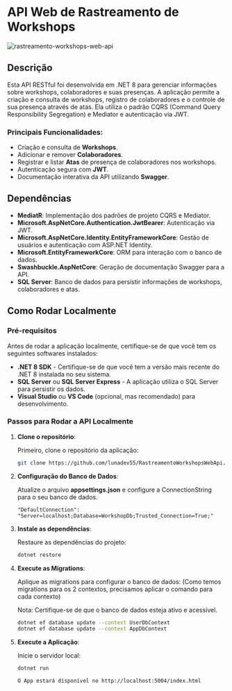 # API Web de Rastreamento de Workshops
![rastreamento-workshops-web-api](https://github.com/user-attachments/assets/f84f1e24-326f-4dad-989c-ae41ce07a8f7)

## Descrição

Esta API RESTful foi desenvolvida em .NET 8 para gerenciar informações sobre workshops, colaboradores e suas presenças. A aplicação permite a criação e consulta de workshops, registro de colaboradores e o controle de sua presença através de atas. Ela utiliza o padrão CQRS (Command Query Responsibility Segregation) e Mediator e autenticação via JWT.

### Principais Funcionalidades:
- Criação e consulta de **Workshops**.
- Adicionar e remover **Colaboradores**.
- Registrar e listar **Atas** de presença de colaboradores nos workshops.
- Autenticação segura com **JWT**.
- Documentação interativa da API utilizando **Swagger**.

## Dependências


- **MediatR**: Implementação dos padrões de projeto CQRS e Mediator.
- **Microsoft.AspNetCore.Authentication.JwtBearer**: Autenticação via JWT.
- **Microsoft.AspNetCore.Identity.EntityFrameworkCore**: Gestão de usuários e autenticação com ASP.NET Identity.
- **Microsoft.EntityFrameworkCore**: ORM para interação com o banco de dados.
- **Swashbuckle.AspNetCore**: Geração de documentação Swagger para a API.
- **SQL Server**: Banco de dados para persistir informações de workshops, colaboradores e atas.

## Como Rodar Localmente

### Pré-requisitos

Antes de rodar a aplicação localmente, certifique-se de que você tem os seguintes softwares instalados:

- **.NET 8 SDK** - Certifique-se de que você tem a versão mais recente do .NET 8 instalada no seu sistema.
- **SQL Server** ou **SQL Server Express** - A aplicação utiliza o SQL Server para persistir os dados.
- **Visual Studio** ou **VS Code** (opcional, mas recomendado) para desenvolvimento.

### Passos para Rodar a API Localmente

1. **Clone o repositório**:

   Primeiro, clone o repositório da aplicação:

   ```bash
   git clone https://github.com/lunadev55/RastreamentoWorkshopsWebApi.git   
   
2. **Configuração do Banco de Dados**:
    
   Atualize o arquivo **appsettings.json** e configure a ConnectionString para o seu banco de dados.
       
      
       "DefaultConnection": "Server=localhost;Database=WorkshopDb;Trusted_Connection=True;"

3. **Instale as dependências**:

   Restaure as dependências do projeto:

   ```bash
   dotnet restore
   
4. **Execute as Migrations**:

   Aplique as migrations para configurar o banco de dados: (Como temos migrations para os 2 contextos, precisamos aplicar o comando para cada contexto)
   
   Nota: Certifique-se de que o banco de dados esteja ativo e acessível.

   ```bash
   dotnet ef database update --context UserDbContext
   dotnet ef database update --context AppDbContext
   
5. **Execute a Aplicação**:

   Inicie o servidor local:

   ```bash
   dotnet run

   O App estará disponível no http://localhost:5004/index.html
